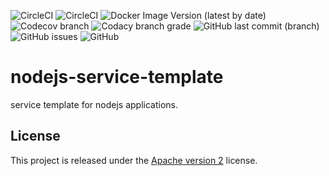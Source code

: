 ![CircleCI](https://img.shields.io/circleci/build/github/ShipyardSuite/nodejs-service-template/develop?label=build%20%28develop%29&logo=circleci&style=flat-square)
![CircleCI](https://img.shields.io/circleci/build/github/ShipyardSuite/nodejs-service-template/master?label=build%20%28master%29&logo=circleci&style=flat-square)
![Docker Image Version (latest by date)](https://img.shields.io/docker/v/shipyardsuite/nodejs-service-template?logo=docker&logoColor=ffffff&sort=date&style=flat-square)
![Codecov branch](https://img.shields.io/codecov/c/github/ShipyardSuite/nodejs-service-template/develop?label=coverage&logo=codecov&logoColor=ffffff&style=flat-square)
![Codacy branch grade](https://img.shields.io/codacy/grade/d2e0c2bbce094f269372a54aad540edd/develop?label=code%20quality%20&logo=codacy&style=flat-square)
![GitHub last commit (branch)](https://img.shields.io/github/last-commit/shipyardsuite/nodejs-service-template/develop?logo=github&style=flat-square)
![GitHub issues](https://img.shields.io/github/issues-raw/shipyardsuite/nodejs-service-template?logo=github&style=flat-square)
![GitHub](https://img.shields.io/github/license/shipyardsuite/nodejs-service-template?style=flat-square)

# nodejs-service-template

service template for nodejs applications.

## License

This project is released under the [Apache version 2](LICENSE) license.
